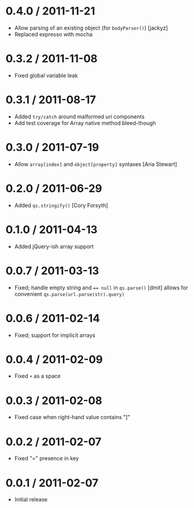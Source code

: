 
0.4.0 / 2011-11-21 
==================

  * Allow parsing of an existing object (for `bodyParser()`) [jackyz]
  * Replaced expresso with mocha

0.3.2 / 2011-11-08 
==================

  * Fixed global variable leak

0.3.1 / 2011-08-17 
==================

  * Added `try/catch` around malformed uri components
  * Add test coverage for Array native method bleed-though

0.3.0 / 2011-07-19 
==================

  * Allow `array[index]` and `object[property]` syntaxes [Aria Stewart]

0.2.0 / 2011-06-29 
==================

  * Added `qs.stringify()` [Cory Forsyth]

0.1.0 / 2011-04-13 
==================

  * Added jQuery-ish array support

0.0.7 / 2011-03-13 
==================

  * Fixed; handle empty string and `== null` in `qs.parse()` [dmit]
    allows for convenient `qs.parse(url.parse(str).query)`

0.0.6 / 2011-02-14 
==================

  * Fixed; support for implicit arrays

0.0.4 / 2011-02-09 
==================

  * Fixed `+` as a space

0.0.3 / 2011-02-08 
==================

  * Fixed case when right-hand value contains "]"

0.0.2 / 2011-02-07 
==================

  * Fixed "=" presence in key

0.0.1 / 2011-02-07 
==================

  * Initial release
